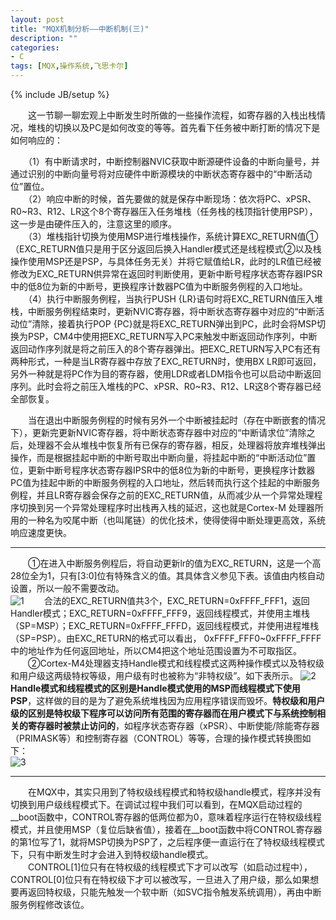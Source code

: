```yaml
---
layout: post
title: "MQX机制分析——中断机制(三)"
description: ""
categories: 
- C
tags: [MQX,操作系统,飞思卡尔]
---
```

{% include JB/setup %}

　　这一节聊一聊宏观上中断发生时所做的一些操作流程，如寄存器的入栈出栈情况，堆栈的切换以及PC是如何改变的等等。首先看下任务被中断打断的情况下是如何响应的：
  
　　（1）有中断请求时，中断控制器NVIC获取中断源硬件设备的中断向量号，并通过识别的中断向量号将对应硬件中断源模块的中断状态寄存器中的“中断活动位”置位。  
　　（2）响应中断的时候，首先要做的就是保存中断现场：依次将PC、xPSR、R0~R3、R12、LR这个8个寄存器压入任务堆栈（任务栈的栈顶指针使用PSP），这一步是由硬件压入的，注意这里的顺序。  
　　（3）堆栈指针切换为使用MSP进行堆栈操作，系统计算EXC\_RETURN值①（EXC\_RETURN值只是用于区分返回后换入Handler模式还是线程模式②以及栈操作使用MSP还是PSP，与具体任务无关）并将它赋值给LR，此时的LR值已经被修改为EXC\_RETURN供异常在返回时判断使用，更新中断号程序状态寄存器IPSR中的低8位为新的中断号，更换程序计数器PC值为中断服务例程的入口地址。  
　　（4）执行中断服务例程，当执行PUSH {LR}语句时将EXC\_RETURN值压入堆栈，中断服务例程结束时，更新NVIC寄存器，将中断状态寄存器中对应的“中断活动位”清除，接着执行POP {PC}就是将EXC\_RETURN弹出到PC，此时会将MSP切换为PSP，CM4中使用把EXC\_RETURN写入PC来触发中断返回动作序列，中断返回动作序列就是将之前压入的8个寄存器弹出。把EXC\_RETURN写入PC有还有两种形式，一种是当LR寄存器中存放了EXC\_RETURN时，使用BX LR即可返回，另外一种就是将PC作为目的寄存器，使用LDR或者LDM指令也可以启动中断返回序列。此时会将之前压入堆栈的PC、xPSR、R0~R3、R12、LR这8个寄存器已经全部恢复。  

　　当在退出中断服务例程的时候有另外一个中断被挂起时（存在中断嵌套的情况下），更新完更新NVIC寄存器，将中断状态寄存器中对应的“中断请求位”清除之后，处理器不会从堆栈中恢复所有已保存的寄存器，相反，处理器将放弃堆栈弹出操作，而是根据挂起中断的中断号取出中断向量，将挂起中断的“中断活动位”置位，更新中断号程序状态寄存器IPSR中的低8位为新的中断号，更换程序计数器PC值为挂起中断的中断服务例程的入口地址，然后转而执行这个挂起的中断服务例程，并且LR寄存器会保存之前的EXC\_RETURN值，从而减少从一个异常处理程序切换到另一个异常处理程序时出栈再入栈的延迟，这也就是Cortex-M 处理器所用的一种名为咬尾中断（也叫尾链）的优化技术，使得使得中断处理更高效，系统响应速度更快。


----------
  
　　①在进入中断服务例程后，将自动更新lr的值为EXC\_RETURN，这是一个高28位全为1，只有[3:0]位有特殊含义的值。其具体含义参见下表。该值由内核自动设置，所以一般不需要改动。  
![1](http://github-blog.qiniudn.com/2014-02-28-mqx-interrupt-3-1.png-BlogPic)
　　合法的EXC\_RETURN值共3个，EXC\_RETURN=0xFFFF\_FFF1，返回Handler模式；EXC\_RETURN=0xFFFF\_FFF9，返回线程模式，并使用主堆栈（SP=MSP）；EXC\_RETURN=0xFFFF\_FFFD，返回线程模式，并使用进程堆栈（SP=PSP）。由EXC\_RETURN的格式可以看出， 0xFFFF\_FFF0~0xFFFF\_FFFF中的地址作为任何返回地址，所以CM4把这个地址范围设置为不可取指区。  
　　②Cortex-M4处理器支持Handle模式和线程模式这两种操作模式以及特权级和用户级这两级特权等级，用户级有时也被称为“非特权级”。如下表所示。
![2](http://github-blog.qiniudn.com/2014-02-28-mqx-interrupt-3-2.png-BlogPic)
　　**Handle模式和线程模式的区别是Handle模式使用的MSP而线程模式下使用PSP**，这样做的目的是为了避免系统堆栈因为应用程序错误而毁坏。**特权级和用户级的区别是特权级下程序可以访问所有范围的寄存器而在用户模式下与系统控制相关的寄存器时被禁止访问的**，如程序状态寄存器（xPSR）、中断使能/除能寄存器（PRIMASK等）和控制寄存器（CONTROL）等等，合理的操作模式转换图如下：  
![3](http://github-blog.qiniudn.com/2014-02-28-mqx-interrupt-3-3.png-BlogPic)  

----------

　　在MQX中，其实只用到了特权级线程模式和特权级handle模式，程序并没有切换到用户级线程模式下。在调试过程中我们可以看到，在MQX启动过程的\_\_boot函数中，CONTROL寄存器的低两位都为0，意味着程序运行在特权级线程模式，并且使用MSP（复位后缺省值），接着在\_\_boot函数中将CONTROL寄存器的第1位写了1，就将MSP切换为PSP了，之后程序便一直运行在了特权级线程模式下，只有中断发生时才会进入到特权级handle模式。  
　　CONTROL[1]位只有在特权级的线程模式下才可以改写（如启动过程中），CONTROL[0]位只有在特权级下才可以被改写，一旦进入了用户级，那么如果想要再返回特权级，只能先触发一个软中断（如SVC指令触发系统调用），再由中断服务例程修改该位。
